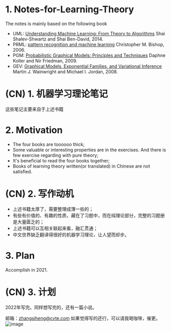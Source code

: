 # 1. Notes-for-Learning-Theory

The notes is mainly based on the following book

- UML: [Understanding Machine Learning: From Theory to Algorithms](https://www.cs.huji.ac.il/~shais/UnderstandingMachineLearning/understanding-machine-learning-theory-algorithms.pdf)  Shai Shalev-Shwartz and Shai Ben-David, 2014.
- PRML: [pattern recognition and machine learning](http://users.isr.ist.utl.pt/~wurmd/Livros/school/Bishop%20-%20Pattern%20Recognition%20And%20Machine%20Learning%20-%20Springer%20%202006.pdf) Christopher M. Bishop, 2006.
- PGM: [Probabilistic Graphical Models: Principles and Techniques](https://mitpress.mit.edu/books/probabilistic-graphical-models) Daphne Koller and Nir Friedman, 2009.
- GEV: [Graphical Models, Exponential Families, and Variational Inference](https://people.eecs.berkeley.edu/~wainwrig/Papers/WaiJor08_FTML.pdf) Martin J. Wainwright and Michael I. Jordan, 2008.

# (CN) 1. 机器学习理论笔记

这些笔记主要来自于上述书籍

# 2. Motivation

- The four books are toooooo thick;
- Some valuable or interesting properties are in the exercises. And there is few exercise regarding with pure theory;
- It's beneficial to read the four books together;
- Books of learning theory written(or translated) in Chinese are not satisfied.

# (CN) 2. 写作动机

- 上述书籍太厚了，需要整理成薄一些的；
- 有些有价值的、有趣的性质，藏在了习题中，而在纯理论部分，完整的习题册是大量匮乏的；
- 上述书籍可以互相关联起来看，融汇贯通；
- 中文世界缺乏翻译得很好的机器学习理论，让人望而却步。

# 3. Plan

Accomplish in 2021.

# (CN) 3. 计划

2022年写完。同样想写完的，还有一篇小说。

邮箱：zhangsiheng@cvte.com
如果觉得写的还行，可以请我喝咖啡，催更。
![image](https://user-images.githubusercontent.com/57277694/113402489-a88d0d00-93d7-11eb-9e23-828dae286037.png)
